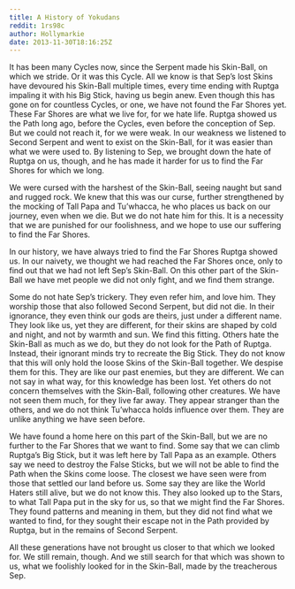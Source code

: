 ```yaml
---
title: A History of Yokudans
reddit: 1rs98c
author: Hollymarkie
date: 2013-11-30T18:16:25Z
---
```


It has been many Cycles now, since the Serpent made his Skin-Ball, on which we
stride. Or it was this Cycle. All we know is that Sep’s lost Skins have devoured
his Skin-Ball multiple times, every time ending with Ruptga impaling it with his
Big Stick, having us begin anew. Even though this has gone on for countless
Cycles, or one, we have not found the Far Shores yet. These Far Shores are what
we live for, for we hate life. Ruptga showed us the Path long ago, before the
Cycles, even before the conception of Sep. But we could not reach it, for we
were weak. In our weakness we listened to Second Serpent and went to exist on
the Skin-Ball, for it was easier than what we were used to. By listening to Sep,
we brought down the hate of Ruptga on us, though, and he has made it harder for
us to find the Far Shores for which we long.

We were cursed with the harshest of the Skin-Ball, seeing naught but sand and
rugged rock. We knew that this was our curse, further strengthened by the
mocking of Tall Papa and Tu’whacca, he who places us back on our journey, even
when we die. But we do not hate him for this. It is a necessity that we are
punished for our foolishness, and we hope to use our suffering to find the Far
Shores.

In our history, we have always tried to find the Far Shores Ruptga showed us. In
our naivety, we thought we had reached the Far Shores once, only to find out
that we had not left Sep’s Skin-Ball. On this other part of the Skin-Ball we
have met people we did not only fight, and we find them strange.

Some do not hate Sep’s trickery. They even refer him, and love him. They worship
those that also followed Second Serpent, but did not die. In their ignorance,
they even think our gods are theirs, just under a different name. They look like
us, yet they are different, for their skins are shaped by cold and night, and
not by warmth and sun. We find this fitting. Others hate the Skin-Ball as much
as we do, but they do not look for the Path of Ruptga. Instead, their ignorant
minds try to recreate the Big Stick. They do not know that this will only hold
the loose Skins of the Skin-Ball together. We despise them for this. They are
like our past enemies, but they are different. We can not say in what way, for
this knowledge has been lost. Yet others do not concern themselves with the
Skin-Ball, following other creatures. We have not seen them much, for they live
far away. They appear stranger than the others, and we do not think Tu’whacca
holds influence over them. They are unlike anything we have seen before.

We have found a home here on this part of the Skin-Ball, but we are no further
to the Far Shores that we want to find. Some say that we can climb Ruptga’s Big
Stick, but it was left here by Tall Papa as an example. Others say we need to
destroy the False Sticks, but we will not be able to find the Path when the
Skins come loose. The closest we have seen were from those that settled our land
before us. Some say they are like the World Haters still alive, but we do not
know this. They also looked up to the Stars, to what Tall Papa put in the sky
for us, so that we might find the Far Shores. They found patterns and meaning in
them, but they did not find what we wanted to find, for they sought their escape
not in the Path provided by Ruptga, but in the remains of Second Serpent.

All these generations have not brought us closer to that which we looked for. We
still remain, though. And we still search for that which was shown to us, what
we foolishly looked for in the Skin-Ball, made by the treacherous Sep.
